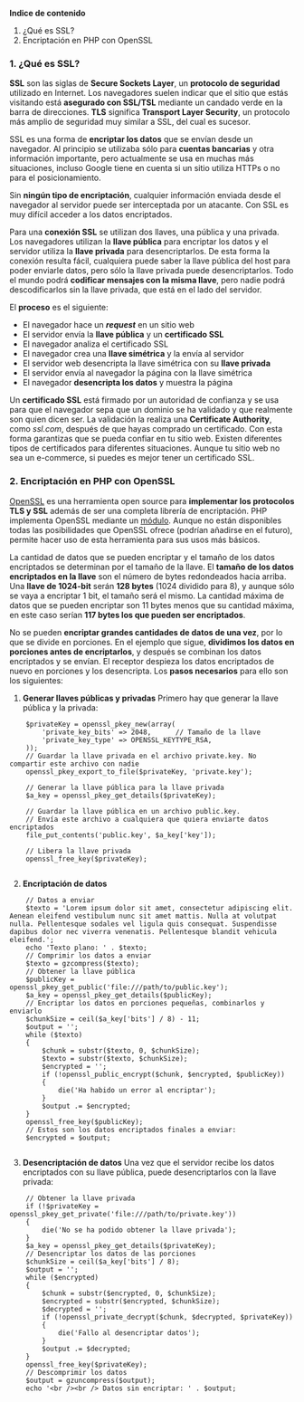 **Indice de contenido**

1.  ¿Qué es SSL?
2.  Encriptación en PHP con OpenSSL

### 1. ¿Qué es SSL?

**SSL** son las siglas de **Secure Sockets Layer**, un **protocolo de seguridad** utilizado en Internet. Los navegadores suelen indicar que el sitio que estás visitando está **asegurado con SSL/TSL** mediante un candado verde en la barra de direcciones. **TLS** significa **Transport Layer Security**, un protocolo más amplio de seguridad muy similar a SSL, del cual es sucesor.

SSL es una forma de **encriptar los datos** que se envían desde un navegador. Al principio se utilizaba sólo para **cuentas bancarias** y otra información importante, pero actualmente se usa en muchas más situaciones, incluso Google tiene en cuenta si un sitio utiliza HTTPs o no para el posicionamiento.

Sin **ningún tipo de encriptación**, cualquier información enviada desde el navegador al servidor puede ser interceptada por un atacante. Con SSL es muy difícil acceder a los datos encriptados.

Para una **conexión SSL** se utilizan dos llaves, una pública y una privada. Los navegadores utilizan la **llave pública** para encriptar los datos y el servidor utiliza la **llave privada** para desencriptarlos. De esta forma la conexión resulta fácil, cualquiera puede saber la llave pública del host para poder enviarle datos, pero sólo la llave privada puede desencriptarlos. Todo el mundo podrá **codificar mensajes con la misma llave**, pero nadie podrá descodificarlos sin la llave privada, que está en el lado del servidor.

El **proceso** es el siguiente:

*   El navegador hace un _**request**_ en un sitio web
*   El servidor envía la **llave pública** y un **certificado SSL**
*   El navegador analiza el certificado SSL
*   El navegador crea una **llave simétrica** y la envía al servidor
*   El servidor web desencripta la llave simétrica con su **llave privada**
*   El servidor envía al navegador la página con la llave simétrica
*   El navegador **desencripta los datos** y muestra la página 

Un **certificado SSL** está firmado por un autoridad de confianza y se usa para que el navegador sepa que un dominio se ha validado y que realmente son quien dicen ser. La validación la realiza una **Certificate Authority**, como _ssl.com_, después de que hayas comprado un certificado. Con esta forma garantizas que se pueda confiar en tu sitio web. Existen diferentes tipos de certificados para diferentes situaciones. Aunque tu sitio web no sea un e-commerce, si puedes es mejor tener un certificado SSL.

### 2. Encriptación en PHP con OpenSSL

[OpenSSL](http://www.openssl.org/) es una herramienta open source para **implementar los protocolos TLS y SSL** además de ser una completa librería de encriptación. PHP implementa OpenSSL mediante un [módulo](http://php.net/manual/es/book.openssl.php). Aunque no están disponibles todas las posibilidades que OpenSSL ofrece (podrían añadirse en el futuro), permite hacer uso de esta herramienta para sus usos más básicos.

La cantidad de datos que se pueden encriptar y el tamaño de los datos encriptados se determinan por el tamaño de la llave. El **tamaño de los datos encriptados en la llave** son el número de bytes redondeados hacia arriba. Una **llave de 1024-bit** serán **128 bytes** (1024 dividido para 8), y aunque sólo se vaya a encriptar 1 bit, el tamaño será el mismo. La cantidad máxima de datos que se pueden encriptar son 11 bytes menos que su cantidad máxima, en este caso serían **117 bytes los que pueden ser encriptados**.

No se pueden **encriptar grandes cantidades de datos de una vez**, por lo que se divide en porciones. En el ejemplo que sigue, **dividimos los datos en porciones antes de encriptarlos**, y después se combinan los datos encriptados y se envían. El receptor despieza los datos encriptados de nuevo en porciones y los desencripta. Los **pasos necesarios** para ello son los siguientes:

1.  **Generar llaves públicas y privadas**
    Primero hay que generar la llave pública y la privada:

   
```
    $privateKey = openssl_pkey_new(array(
        'private_key_bits' => 2048,      // Tamaño de la llave
        'private_key_type' => OPENSSL_KEYTYPE_RSA,
    ));
    // Guardar la llave privada en el archivo private.key. No compartir este archivo con nadie
    openssl_pkey_export_to_file($privateKey, 'private.key');

    // Generar la llave pública para la llave privada
    $a_key = openssl_pkey_get_details($privateKey);

    // Guardar la llave pública en un archivo public.key.
    // Envía este archivo a cualquiera que quiera enviarte datos encriptados
    file_put_contents('public.key', $a_key['key']);

    // Libera la llave privada
    openssl_free_key($privateKey);
   
```

2.  **Encriptación de datos**

   
```
    // Datos a enviar
    $texto = 'Lorem ipsum dolor sit amet, consectetur adipiscing elit. Aenean eleifend vestibulum nunc sit amet mattis. Nulla at volutpat nulla. Pellentesque sodales vel ligula quis consequat. Suspendisse dapibus dolor nec viverra venenatis. Pellentesque blandit vehicula eleifend.';
    echo 'Texto plano: ' . $texto;
    // Comprimir los datos a enviar
    $texto = gzcompress($texto);
    // Obtener la llave pública
    $publicKey = openssl_pkey_get_public('file:///path/to/public.key');
    $a_key = openssl_pkey_get_details($publicKey);
    // Encriptar los datos en porciones pequeñas, combinarlos y enviarlo
    $chunkSize = ceil($a_key['bits'] / 8) - 11;
    $output = '';
    while ($texto)
    {
        $chunk = substr($texto, 0, $chunkSize);
        $texto = substr($texto, $chunkSize);
        $encrypted = '';
        if (!openssl_public_encrypt($chunk, $encrypted, $publicKey))
        {
            die('Ha habido un error al encriptar');
        }
        $output .= $encrypted;
    }
    openssl_free_key($publicKey);
    // Estos son los datos encriptados finales a enviar:
    $encrypted = $output;
   
```

3.  **Desencriptación de datos**
    Una vez que el servidor recibe los datos encriptados con su llave pública, puede desencriptarlos con la llave privada:

   
```
    // Obtener la llave privada
    if (!$privateKey = openssl_pkey_get_private('file:///path/to/private.key'))
    {
        die('No se ha podido obtener la llave privada');
    }
    $a_key = openssl_pkey_get_details($privateKey);
    // Desencriptar los datos de las porciones
    $chunkSize = ceil($a_key['bits'] / 8);
    $output = '';
    while ($encrypted)
    {
        $chunk = substr($encrypted, 0, $chunkSize);
        $encrypted = substr($encrypted, $chunkSize);
        $decrypted = '';
        if (!openssl_private_decrypt($chunk, $decrypted, $privateKey))
        {
            die('Fallo al desencriptar datos');
        }
        $output .= $decrypted;
    }
    openssl_free_key($privateKey);
    // Descomprimir los datos
    $output = gzuncompress($output);
    echo '<br /><br /> Datos sin encriptar: ' . $output;
   
```